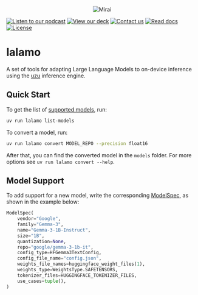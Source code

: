 <p align="center">
  <picture>
    <img alt="Mirai" src="https://artifacts.trymirai.com/social/github/header.jpg" style="max-width: 100%;">
  </picture>
</p>

<a href="https://notebooklm.google.com/notebook/5851ef05-463e-4d30-bd9b-01f7668e8f8f/audio"><img src="https://img.shields.io/badge/Listen-Podcast-red" alt="Listen to our podcast"></a>
<a href="https://docsend.com/view/x87pcxrnqutb9k2q"><img src="https://img.shields.io/badge/View-Deck-red" alt="View our deck"></a>
<a href="mailto:alexey@getmirai.co,dima@getmirai.co,aleksei@getmirai.co?subject=Interested%20in%20Mirai"><img src="https://img.shields.io/badge/Send-Email-green" alt="Contact us"></a>
<a href="https://docs.trymirai.com/components/models"><img src="https://img.shields.io/badge/Read-Docs-blue" alt="Read docs"></a>
[![License](https://img.shields.io/badge/License-MIT-blue)](LICENSE)

# lalamo

A set of tools for adapting Large Language Models to on-device inference using the [uzu](https://github.com/trymirai/uzu) inference engine.

## Quick Start

To get the list of [supported models](https://trymirai.com/models), run:

```bash
uv run lalamo list-models
```

To convert a model, run:

```bash
uv run lalamo convert MODEL_REPO --precision float16
```

After that, you can find the converted model in the `models` folder. For more options see `uv run lalamo convert --help`.

## Model Support

To add support for a new model, write the corresponding [ModelSpec](lalamo/model_import/model_specs), as shown in the example below:

```python
ModelSpec(
    vendor="Google",
    family="Gemma-3",
    name="Gemma-3-1B-Instruct",
    size="1B",
    quantization=None,
    repo="google/gemma-3-1b-it",
    config_type=HFGemma3TextConfig,
    config_file_name="config.json",
    weights_file_names=huggingface_weight_files(1),
    weights_type=WeightsType.SAFETENSORS,
    tokenizer_files=HUGGINGFACE_TOKENIZER_FILES,
    use_cases=tuple(),
)
```